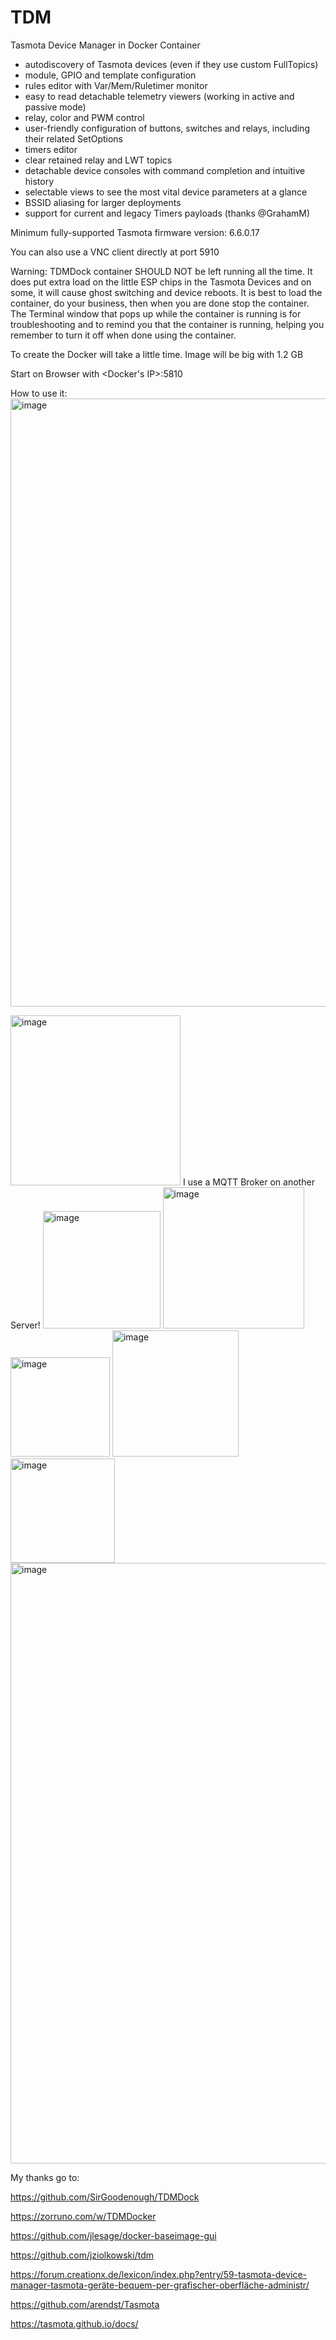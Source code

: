 # TDM
Tasmota Device Manager in Docker Container

- autodiscovery of Tasmota devices (even if they use custom FullTopics)
- module, GPIO and template configuration
- rules editor with Var/Mem/Ruletimer monitor
- easy to read detachable telemetry viewers (working in active and passive mode)
- relay, color and PWM control
- user-friendly configuration of buttons, switches and relays, including their related SetOptions
- timers editor
- clear retained relay and LWT topics
- detachable device consoles with command completion and intuitive history
- selectable views to see the most vital device parameters at a glance
- BSSID aliasing for larger deployments
- support for current and legacy Timers payloads (thanks @GrahamM)

Minimum fully-supported Tasmota firmware version: 6.6.0.17

You can also use a VNC client directly at port 5910

Warning:
TDMDock container SHOULD NOT be left running all the time. It does put extra load on the little ESP chips in the Tasmota Devices and on some, it will cause ghost switching and device reboots. It is best to load the container, do your business, then when you are done stop the container. The Terminal window that pops up while the container is running is for troubleshooting and to remind you that the container is running, helping you remember to turn it off when done using the container.

To create the Docker will take a little time. 
Image will be big with 1.2 GB

Start on Browser with <Docker's IP>:5810

How to use it:
<img width="973" alt="image" src="https://user-images.githubusercontent.com/113388310/190870976-0685a2bc-1eaf-4137-969c-1c24308129cf.png">

<img width="272" alt="image" src="https://user-images.githubusercontent.com/113388310/190870997-c65c4c3b-d128-43ea-8a96-5fc165ada1e7.png">
I use a MQTT Broker on another Server!
<img width="188" alt="image" src="https://user-images.githubusercontent.com/113388310/190871022-3942f449-8d33-4af4-8612-6f144af5799f.png">

<img width="226" alt="image" src="https://user-images.githubusercontent.com/113388310/190871059-bee20cb6-9b67-43ef-9406-6a8b296eb948.png">

<img width="159" alt="image" src="https://user-images.githubusercontent.com/113388310/190871119-151d5bf1-83c2-49ea-abe3-dc7034219c16.png">

<img width="202" alt="image" src="https://user-images.githubusercontent.com/113388310/190871130-b33c1922-e9be-4665-84b3-eee4788e3a8f.png">

<img width="167" alt="image" src="https://user-images.githubusercontent.com/113388310/190871141-4e09b2da-a104-4dab-81a3-9d326c86da91.png">

<img width="961" alt="image" src="https://user-images.githubusercontent.com/113388310/190871161-e6b83a9e-f063-40bc-a5cd-78befbb6ba2f.png">




My thanks go to:

https://github.com/SirGoodenough/TDMDock

https://zorruno.com/w/TDMDocker

https://github.com/jlesage/docker-baseimage-gui

https://github.com/jziolkowski/tdm

https://forum.creationx.de/lexicon/index.php?entry/59-tasmota-device-manager-tasmota-geräte-bequem-per-grafischer-oberfläche-administr/

https://github.com/arendst/Tasmota

https://tasmota.github.io/docs/

